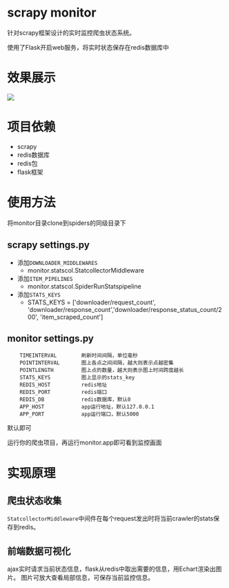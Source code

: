 # scrapy monitor
针对scrapy框架设计的实时监控爬虫状态系统。

使用了Flask开启web服务，将实时状态保存在redis数据库中

# 效果展示
![](https://github.com/ioiogoo/scrapy-monitor/blob/master/爬虫监控.jpg)

# 项目依赖
* scrapy
* redis数据库
* redis包
* flask框架

# 使用方法

将monitor目录clone到spiders的同级目录下

## scrapy settings.py
* 添加`DOWNLOADER_MIDDLEWARES`
    * monitor.statscol.StatcollectorMiddleware
* 添加`ITEM_PIPELINES`
    * monitor.statscol.SpiderRunStatspipeline
* 添加`STATS_KEYS`
    * STATS_KEYS = ['downloader/request_count', 'downloader/response_count','downloader/response_status_count/200', 'item_scraped_count']

## monitor settings.py
```
    TIMEINTERVAL        刷新时间间隔，单位毫秒
    POINTINTERVAL       图上各点之间间隔，越大则表示点越密集
    POINTLENGTH         图上点的数量，越大则表示图上时间跨度越长
    STATS_KEYS          图上显示的stats_key
    REDIS_HOST          redis地址
    REDIS_PORT          redis端口
    REDIS_DB            redis数据库，默认0
    APP_HOST            app运行地址，默认127.0.0.1
    APP_PORT            app运行端口，默认5000
```
默认即可

运行你的爬虫项目，再运行monitor.app即可看到监控画面

# 实现原理

## 爬虫状态收集
`StatcollectorMiddleware`中间件在每个request发出时将当前crawler的stats保存到redis。

## 前端数据可视化
ajax实时请求当前状态信息，flask从redis中取出需要的信息，用Echart渲染出图片。
图片可放大查看局部信息，可保存当前监控信息。

